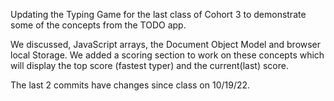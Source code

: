 Updating the Typing Game for the last class of Cohort 3 to demonstrate some of the concepts from the TODO app.

We discussed, JavaScript arrays, the Document Object Model and browser local Storage. We added a scoring section to work on these concepts which will display the top score (fastest typer) and the current(last) score.

The last 2 commits have changes since class on 10/19/22.
